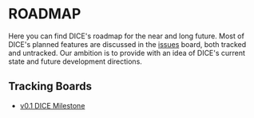 # ROADMAP

Here you can find DICE's roadmap for the near and long future.
Most of DICE's planned features are discussed in the [issues](github.com/RicYaben/dice/issues) board, both tracked and untracked.
Our ambition is to provide with an idea of DICE's current state and future development directions.

## Tracking Boards

* [v0.1 DICE Milestone](github.com/RicYaben/projects/5)
